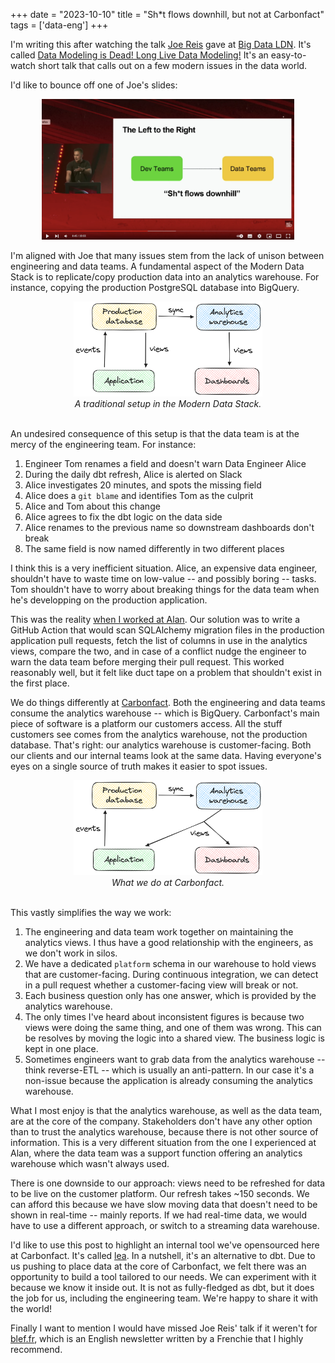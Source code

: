 +++
date = "2023-10-10"
title = "Sh*t flows downhill, but not at Carbonfact"
tags = ['data-eng']
+++

I'm writing this after watching the talk [Joe Reis](https://josephreis.com/) gave at [Big Data LDN](https://bigdataldn.com/). It's called [Data Modeling is Dead! Long Live Data Modeling!](https://www.youtube.com/watch?app=desktop&v=OCClTPOEe5s&ref=blef.fr) It's an easy-to-watch short talk that calls out on a few modern issues in the data world.

I'd like to bounce off one of Joe's slides:

<div align="center" >
<figure style="width: 80%; margin: 0;">
    <img src="/img/blog/shit-flows-downhill-but-not-at-carbonfact/shit-flows-downhill.png">
</figure>
</div>

I'm aligned with Joe that many issues stem from the lack of unison between engineering and data teams. A fundamental aspect of the Modern Data Stack is to replicate/copy production data into an analytics warehouse. For instance, copying the production PostgreSQL database into BigQuery.

<div align="center" >
<figure style="width: 60%; margin: 0;">
    <img style="box-shadow: none" src="/img/blog/shit-flows-downhill-but-not-at-carbonfact/traditional.png">
    <figcaption><i>A traditional setup in the Modern Data Stack.</i></figcaption>
</figure>
</div>
</br>

An undesired consequence of this setup is that the data team is at the mercy of the engineering team. For instance:

1. Engineer Tom renames a field and doesn't warn Data Engineer Alice
2. During the daily dbt refresh, Alice is alerted on Slack
3. Alice investigates 20 minutes, and spots the missing field
4. Alice does a `git blame` and identifies Tom as the culprit
5. Alice and Tom about this change
6. Alice agrees to fix the dbt logic on the data side
7. Alice renames to the previous name so downstream dashboards don't break
8. The same field is now named differently in two different places

I think this is a very inefficient situation. Alice, an expensive data engineer, shouldn't have to waste time on low-value -- and possibly boring -- tasks. Tom shouldn't have to worry about breaking things for the data team when he's developping on the production application.

This was the reality [when I worked at Alan](/blog/one-year-at-alan). Our solution was to write a GitHub Action that would scan SQLAlchemy migration files in the production application pull requests, fetch the list of columns in use in the analytics views, compare the two, and in case of a conflict nudge the engineer to warn the data team before merging their pull request. This worked reasonably well, but it felt like duct tape on a problem that shouldn't exist in the first place.

We do things differently at [Carbonfact](https://www.carbonfact.com/). Both the engineering and data teams consume the analytics warehouse -- which is BigQuery. Carbonfact's main piece of software is a platform our customers access. All the stuff customers see comes from the analytics warehouse, not the production database. That's right: our analytics warehouse is customer-facing. Both our clients and our internal teams look at the same data. Having everyone's eyes on a single source of truth makes it easier to spot issues.

<div align="center" >
<figure style="width: 60%; margin: 0;">
    <img style="box-shadow: none" src="/img/blog/shit-flows-downhill-but-not-at-carbonfact/at-carbonfact.png">
    <figcaption><i>What we do at Carbonfact.</i></figcaption>
</figure>
</div>
</br>

This vastly simplifies the way we work:

1. The engineering and data team work together on maintaining the analytics views. I thus have a good relationship with the engineers, as we don't work in silos.
2. We have a dedicated `platform` schema in our warehouse to hold views that are customer-facing. During continuous integration, we can detect in a pull request whether a customer-facing view will break or not.
3. Each business question only has one answer, which is provided by the analytics warehouse.
4. The only times I've heard about inconsistent figures is because two views were doing the same thing, and one of them was wrong. This can be resolves by moving the logic into a shared view. The business logic is kept in one place.
5. Sometimes engineers want to grab data from the analytics warehouse -- think reverse-ETL -- which is usually an anti-pattern. In our case it's a non-issue because the application is already consuming the analytics warehouse.

What I most enjoy is that the analytics warehouse, as well as the data team, are at the core of the company. Stakeholders don't have any other option than to trust the analytics warehouse, because there is not other source of information. This is a very different situation from the one I experienced at Alan, where the data team was a support function offering an analytics warehouse which wasn't always used.

There is one downside to our approach: views need to be refreshed for data to be live on the customer platform. Our refresh takes ~150 seconds. We can afford this because we have slow moving data that doesn't need to be shown in real-time -- mainly reports. If we had real-time data, we would have to use a different approach, or switch to a streaming data warehouse.

I'd like to use this post to highlight an internal tool we've opensourced here at Carbonfact. It's called [lea](https://github.com/carbonfact/lea). In a nutshell, it's an alternative to dbt. Due to us pushing to place data at the core of Carbonfact, we felt there was an opportunity to build a tool tailored to our needs. We can experiment with it because we know it inside out. It is not as fully-fledged as dbt, but it does the job for us, including the engineering team. We're happy to share it with the world!

Finally I want to mention I would have missed Joe Reis' talk if it weren't for [blef.fr](https://www.blef.fr/), which is an English newsletter written by a Frenchie that I highly recommend.
